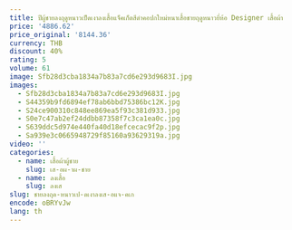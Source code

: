 ```yaml
---
title: ปีผู้ชายลงฤดูหนาวเป็ดเงาลงเสื้อแจ็คเก็ตสีดําคอปกใหม่หนาเสื้อชายฤดูหนาวยี่ห้อ Designer เสื้อผ้า
price: '4886.62'
price_original: '8144.36'
currency: THB
discount: 40%
rating: 5
volume: 61
image: Sfb28d3cba1834a7b83a7cd6e293d9683I.jpg
images:
  - Sfb28d3cba1834a7b83a7cd6e293d9683I.jpg
  - S44359b9fd6894ef78ab6bbd75386bc12K.jpg
  - S24ce900310c848ee869ea5f93c381d933.jpg
  - S0e7c47ab2ef24ddbb87358f7c3ca1ea0c.jpg
  - S639ddc5d974e440fa40d18efcecac9f2p.jpg
  - Sa939e3c0665948729f85160a93629319a.jpg
video: ''
categories:
  - name: เสื้อผ้าผู้ชาย
    slug: เส-อผ-าผ-ชาย
  - name: ลงเสื้อ
    slug: ลงเส
slug: ชายลงฤด-หนาวเป-ดเงาลงเส-อแจ-คเก
encode: oBRYvJw
lang: th
---
```

  